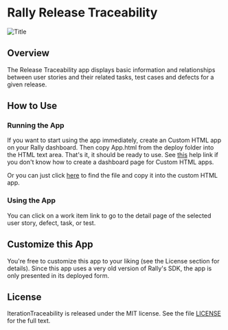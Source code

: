 Rally Release Traceability
======================

![Title](https://raw.github.com/RallyApps/ReleaseTraceability/master/screenshots/title-screenshot.png)

## Overview

The Release Traceability app displays basic information and relationships between user stories and their related tasks, test cases and defects for a given release.

## How to Use

### Running the App

If you want to start using the app immediately, create an Custom HTML app on your Rally dashboard. Then copy App.html from the deploy folder into the HTML text area. That's it, it should be ready to use. See [this](http://www.rallydev.com/help/use_apps#create) help link if you don't know how to create a dashboard page for Custom HTML apps.

Or you can just click [here](https://raw.github.com/RallyApps/ReleaseTraceability/master/deploy/App.html) to find the file and copy it into the custom HTML app.

### Using the App

You can click on a work item link to go to the detail page of the selected user story, defect, task, or test.

## Customize this App

You're free to customize this app to your liking (see the License section for details). Since this app uses a very old version of Rally's SDK, the app is only presented in its deployed form.

## License

IterationTraceability is released under the MIT license. See the file [LICENSE](https://raw.github.com/RallyApps/ReleaseTraceability/master/LICENSE) for the full text.
